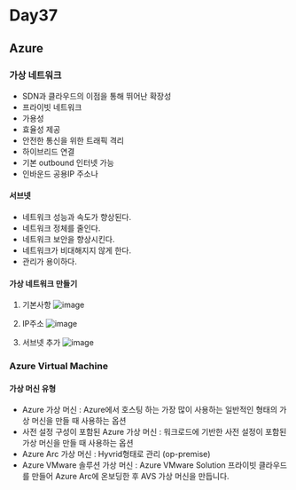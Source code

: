 # Day37

## Azure

### 가상 네트워크
- SDN과 클라우드의 이점을 통해 뛰어난 확장성
- 프라이빗 네트워크
- 가용성
- 효율성 제공
- 안전한 통신을 위한 트래픽 격리
- 하이브리드 연결
- 기본 outbound 인터넷 가능
- 인바운드 공용IP 주소나 

#### 서브넷
- 네트워크 성능과 속도가 향상된다.
- 네트워크 정체를 줄인다.
- 네트워크 보안을 향상시킨다.
- 네트워크가 비대해지지 않게 한다.
- 관리가 용이하다.

#### 가상 네트워크 만들기

1. 기본사항 
![image](https://github.com/JoEunSae/Metanet-Internship/assets/83803199/bf7f698b-ddbe-41a2-9367-42b153eeb299)

2. IP주소
![image](https://github.com/JoEunSae/Metanet-Internship/assets/83803199/90b03c28-bedc-4ace-a079-ae12223d617a)

3. 서브넷 추가
![image](https://github.com/JoEunSae/Metanet-Internship/assets/83803199/22efb2b0-523e-4352-b952-d7139bb6f771)

### Azure Virtual Machine

#### 가상 머신 유형
- Azure 가상 머신 : Azure에서 호스팅 하는 가장 많이 사용하는 일반적인 형태의 가상 머신을 만들 때 사용하는 옵션
- 사전 설정 구성이 포함된 Azure 가상 머신 : 워크로드에 기반한 사전 설정이 포함된 가상 머신을 만들 때 사용하는 옵션
- Azure Arc 가상 머신 : Hyvrid형태로 관리 (op-premise)
- Azure VMware 솔루션 가상 머신 : Azure VMware Solution 프라이빗 클라우드를 만들어 Azure Arc에 온보딩한 후 AVS 가상 머신을 만듭니다.
